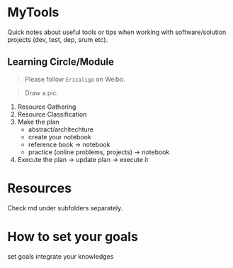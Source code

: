 # MyTools

Quick notes about useful tools or tips when working with software/solution projects (dev, test, dep, srum etc).

## Learning Circle/Module

> Please follow `Ericaliga` on Weibo.

> Draw a pic:

1. Resource Gathering
1. Resource Classification
1. Make the plan 
    - abstract/architechture
    - create your notebook
    - reference book -> notebook
    - practice (online problems, projects) -> notebook
1. Execute the plan -> update plan -> execute it


# Resources

Check md under subfolders separately.

# How to set your goals

set goals
integrate your knowledges
